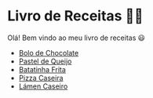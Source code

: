 # Livro de Receitas :man_cook:



Olá! Bem vindo ao meu livro de receitas :smiley:

- [Bolo de Chocolate](https://github.com/JM-2/livro-receitas/blob/master/receitas/bolo_chocolate.md)
- [Pastel de Queijo](https://github.com/JM-2/Livro-Receitas/blob/master/receitas/pastel_queijo.md)
- [Batatinha Frita](https://github.com/JM-2/livro-receitas/blob/master/receitas/bolo_chocolate.md)
- [Pizza Caseira]()
- [Lámen Caseiro]()
